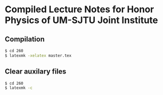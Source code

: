 # Compiled Lecture Notes for Honor Physics of UM-SJTU Joint Institute

## Compilation

```bash
$ cd 260
$ latexmk -xelatex master.tex
```

## Clear auxilary files

```bash
$ cd 260
$ latexmk -c
```
